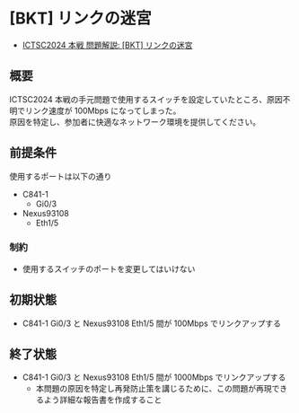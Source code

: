 # [BKT] リンクの迷宮

- [ICTSC2024 本戦 問題解説: [BKT] リンクの迷宮](https://blog.icttoracon.net/2025/03/31/ictsc2024final/bkt/)

## 概要

ICTSC2024 本戦の手元問題で使用するスイッチを設定していたところ、原因不明でリンク速度が 100Mbps になってしまった。  
原因を特定し、参加者に快適なネットワーク環境を提供してください。

## 前提条件

使用するポートは以下の通り

- C841-1
  - Gi0/3
- Nexus93108
  - Eth1/5

### 制約

- 使用するスイッチのポートを変更してはいけない

## 初期状態

- C841-1 Gi0/3 と Nexus93108 Eth1/5 間が 100Mbps でリンクアップする

## 終了状態

- C841-1 Gi0/3 と Nexus93108 Eth1/5 間が 1000Mbps でリンクアップする
  - 本問題の原因を特定し再発防止策を講じるために、この問題が再現できるよう詳細な報告書を作成すること

